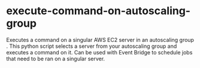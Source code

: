 # execute-command-on-autoscaling-group
Executes a command on a singular AWS EC2 server in an autoscaling group . This python script selects a server from your autoscaling group and executes a command on it. Can be used with Event Bridge to schedule jobs that need to be ran on a singular server. 
